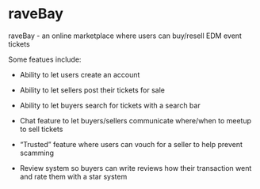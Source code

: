 # raveBay
raveBay - an online marketplace where users can buy/resell EDM event tickets

Some featues include:

- Ability to let users create an account

- Ability to let sellers post their tickets for sale

- Ability to let buyers search for tickets with a search bar

- Chat feature to let buyers/sellers communicate where/when to meetup to sell tickets

- “Trusted” feature where users can vouch for a seller to help prevent scamming

- Review system so buyers can write reviews how their transaction went and rate them with a star system

